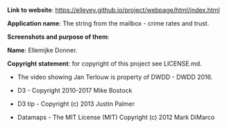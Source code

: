 **Link to website**: https://elleyey.github.io/project/webpage/html/index.html

**Application name**: The string from the mailbox - crime rates and trust.

**Screenshots and purpose of them**:

**Name**: Ellemijke Donner.

**Copyright statement**: for copyright of this project see LICENSE.md.

- The video showing Jan Terlouw is property of DWDD - DWDD 2016.

- D3 - Copyright 2010-2017 Mike Bostock

- D3 tip - Copyright (c) 2013 Justin Palmer

- Datamaps - The MIT License (MIT) Copyright (c) 2012 Mark DiMarco
